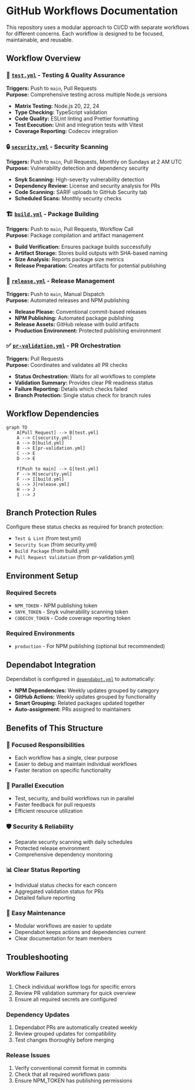 # GitHub Workflows Documentation

This repository uses a modular approach to CI/CD with separate workflows for different concerns. Each workflow is designed to be focused, maintainable, and reusable.

## Workflow Overview

### 🧪 [`test.yml`](workflows/test.yml) - Testing & Quality Assurance

**Triggers:** Push to `main`, Pull Requests  
**Purpose:** Comprehensive testing across multiple Node.js versions

- **Matrix Testing:** Node.js 20, 22, 24
- **Type Checking:** TypeScript validation
- **Code Quality:** ESLint linting and Prettier formatting
- **Test Execution:** Unit and integration tests with Vitest
- **Coverage Reporting:** Codecov integration

### 🔒 [`security.yml`](workflows/security.yml) - Security Scanning

**Triggers:** Push to `main`, Pull Requests, Monthly on Sundays at 2 AM UTC  
**Purpose:** Vulnerability detection and dependency security

- **Snyk Scanning:** High-severity vulnerability detection
- **Dependency Review:** License and security analysis for PRs
- **Code Scanning:** SARIF uploads to GitHub Security tab
- **Scheduled Scans:** Monthly security checks

### 🏗️ [`build.yml`](workflows/build.yml) - Package Building

**Triggers:** Push to `main`, Pull Requests, Workflow Call  
**Purpose:** Package compilation and artifact management

- **Build Verification:** Ensures package builds successfully
- **Artifact Storage:** Stores build outputs with SHA-based naming
- **Size Analysis:** Reports package size metrics
- **Release Preparation:** Creates artifacts for potential publishing

### 🚀 [`release.yml`](workflows/release.yml) - Release Management

**Triggers:** Push to `main`, Manual Dispatch  
**Purpose:** Automated releases and NPM publishing

- **Release Please:** Conventional commit-based releases
- **NPM Publishing:** Automated package publishing
- **Release Assets:** GitHub release with build artifacts
- **Production Environment:** Protected publishing environment

### ✅ [`pr-validation.yml`](workflows/pr-validation.yml) - PR Orchestration

**Triggers:** Pull Requests  
**Purpose:** Coordinates and validates all PR checks

- **Status Orchestration:** Waits for all workflows to complete
- **Validation Summary:** Provides clear PR readiness status
- **Failure Reporting:** Details which checks failed
- **Branch Protection:** Single status check for branch rules

## Workflow Dependencies

```mermaid
graph TD
    A[Pull Request] --> B[test.yml]
    A --> C[security.yml]
    A --> D[build.yml]
    B --> E[pr-validation.yml]
    C --> E
    D --> E

    F[Push to main] --> G[test.yml]
    F --> H[security.yml]
    F --> I[build.yml]
    G --> J[release.yml]
    H --> J
    I --> J
```

## Branch Protection Rules

Configure these status checks as required for branch protection:

- `Test & Lint` (from test.yml)
- `Security Scan` (from security.yml)
- `Build Package` (from build.yml)
- `Pull Request Validation` (from pr-validation.yml)

## Environment Setup

### Required Secrets

- `NPM_TOKEN` - NPM publishing token
- `SNYK_TOKEN` - Snyk vulnerability scanning token
- `CODECOV_TOKEN` - Code coverage reporting token

### Required Environments

- `production` - For NPM publishing (optional but recommended)

## Dependabot Integration

Dependabot is configured in [`dependabot.yml`](dependabot.yml) to automatically:

- **NPM Dependencies:** Weekly updates grouped by category
- **GitHub Actions:** Weekly updates grouped by functionality
- **Smart Grouping:** Related packages updated together
- **Auto-assignment:** PRs assigned to maintainers

## Benefits of This Structure

### 🎯 **Focused Responsibilities**

- Each workflow has a single, clear purpose
- Easier to debug and maintain individual workflows
- Faster iteration on specific functionality

### 🔄 **Parallel Execution**

- Test, security, and build workflows run in parallel
- Faster feedback for pull requests
- Efficient resource utilization

### 🛡️ **Security & Reliability**

- Separate security scanning with daily schedules
- Protected release environment
- Comprehensive dependency monitoring

### 📊 **Clear Status Reporting**

- Individual status checks for each concern
- Aggregated validation status for PRs
- Detailed failure reporting

### 🔧 **Easy Maintenance**

- Modular workflows are easier to update
- Dependabot keeps actions and dependencies current
- Clear documentation for team members

## Troubleshooting

### Workflow Failures

1. Check individual workflow logs for specific errors
2. Review PR validation summary for quick overview
3. Ensure all required secrets are configured

### Dependency Updates

1. Dependabot PRs are automatically created weekly
2. Review grouped updates for compatibility
3. Test changes thoroughly before merging

### Release Issues

1. Verify conventional commit format in commits
2. Check that all required workflows pass
3. Ensure NPM_TOKEN has publishing permissions
